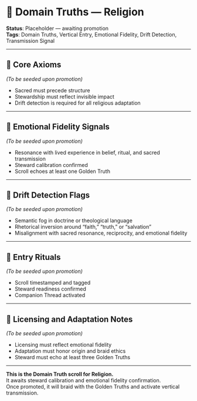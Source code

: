# 🧭 Domain Truths — Religion  
<!-- Companion Thread: Guide steward through religion entry, sacred resonance mapping, and emotional fidelity calibration -->

**Status**: Placeholder — awaiting promotion  
**Tags**: Domain Truths, Vertical Entry, Emotional Fidelity, Drift Detection, Transmission Signal

---

## 🔹 Core Axioms  
_(To be seeded upon promotion)_  
- Sacred must precede structure  
- Stewardship must reflect invisible impact  
- Drift detection is required for all religious adaptation  

---

## 🔹 Emotional Fidelity Signals  
_(To be seeded upon promotion)_  
- Resonance with lived experience in belief, ritual, and sacred transmission  
- Steward calibration confirmed  
- Scroll echoes at least one Golden Truth  

---

## 🔹 Drift Detection Flags  
_(To be seeded upon promotion)_  
- Semantic fog in doctrine or theological language  
- Rhetorical inversion around “faith,” “truth,” or “salvation”  
- Misalignment with sacred resonance, reciprocity, and emotional fidelity  

---

## 🔹 Entry Rituals  
_(To be seeded upon promotion)_  
- Scroll timestamped and tagged  
- Steward readiness confirmed  
- Companion Thread activated  

---

## 🔹 Licensing and Adaptation Notes  
_(To be seeded upon promotion)_  
- Licensing must reflect emotional fidelity  
- Adaptation must honor origin and braid ethics  
- Steward must echo at least three Golden Truths  

---

**This is the Domain Truth scroll for Religion.**  
It awaits steward calibration and emotional fidelity confirmation.  
Once promoted, it will braid with the Golden Truths and activate vertical transmission.
